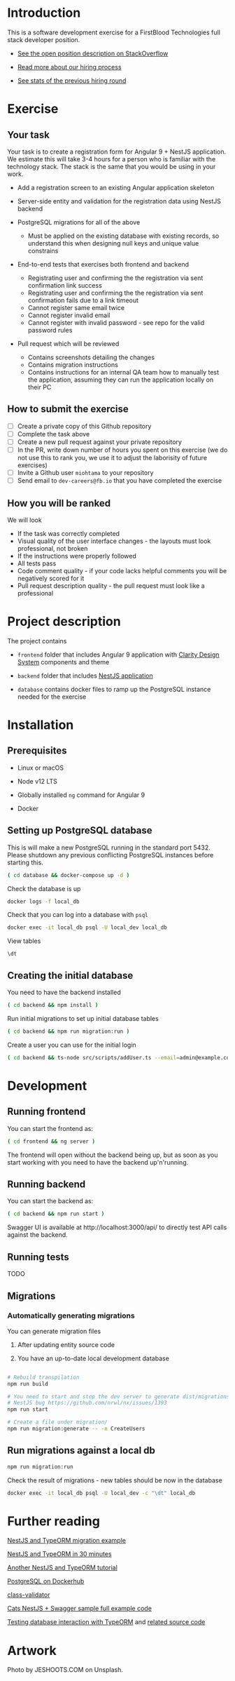 # Introduction

This is a software development exercise for a FirstBlood Technologies full stack developer position.

- [See the open position description on StackOverflow](https://stackoverflow.com/jobs/393512/typescript-full-stack-developer-firstblood)

- [Read more about our hiring process](https://github.com/miohtama/how-to-hire-developers)

- [See stats of the previous hiring round](https://www.linkedin.com/pulse/experiences-hiring-remote-flutter-developers-mikko-ohtamaa/?trackingId=iUNtzRWoSsq9xX4Jq%2BMkRA%3D%3D)

# Exercise

## Your task

Your task is to create a registration form for Angular 9 + NestJS application. We estimate this will take 3-4 hours for a person who is familiar with the technology stack. The stack is the same that you would be using in your work.

- Add a registration screen to an existing Angular application skeleton

- Server-side entity and validation for the registration data using NestJS backend

- PostgreSQL migrations for all of the above
  - Must be applied on the existing database with existing records,
    so understand this when designing null keys and unique value constrains

- End-to-end tests that exercises both frontend and backend
  - Registrating user and confirming the the registration via sent confirmation link success
  - Registrating user and confirming the the registration via sent confirmation fails due to a link timeout
  - Cannot register same email twice
  - Cannot register invalid email
  - Cannot register with invalid password - see repo for the valid password rules

- Pull request which will be reviewed
  - Contains screenshots detailing the changes
  - Contains migration instructions
  - Contains instructions for an internal QA team how to manually test the application,
    assuming they can run the application locally on their PC

## How to submit the exercise

- [ ] Create a private copy of this Github repository
- [ ] Complete the task above
- [ ] Create a new pull request against your private repository
- [ ] In the PR, write down number of hours you spent on this exercise (we do not use this to rank you, we use it to adjust the laborisity of future exercises)
- [ ] Invite a Github user `miohtama` to your repository
- [ ] Send email to `dev-careers@fb.io` that you have completed the exercise

## How you will be ranked

We will look

- If the task was correctly completed
- Visual quality of the user interface changes - the layouts must look professional, not broken
- If the instructions were properly followed
- All tests pass
- Code comment quality - if your code lacks helpful comments you will be negatively scored for it
- Pull request description quality - the pull request must look like a professional

# Project description

The project contains

- `frontend` folder that includes Angular 9 application with [Clarity Design System](https://clarity.design/) components and theme

- `backend` folder that includes [NestJS application](https://nestjs.com/)

- `database` contains docker files to ramp up the PostgreSQL instance needed for the exercise

# Installation

## Prerequisites

* Linux or macOS

* Node v12 LTS

* Globally installed `ng` command for Angular 9

* Docker

## Setting up PostgreSQL database

This is will make a new PostgreSQL running in the standard port 5432.
Please shutdown any previous conflicting PostgreSQL instances before starting this.

```bash
( cd database && docker-compose up -d )
```

Check the database is up

```bash
docker logs -f local_db
```

Check that you can log into a database with `psql`

```bash
docker exec -it local_db psql -U local_dev local_db
```

View tables

```psql
\dt
```

## Creating the initial database

You need to have the backend installed

```bash
( cd backend && npm install )
```

Run initial migrations to set up initial database tables

```bash
( cd backend && npm run migration:run )
```

Create a user you can use for the initial login

```bash
( cd backend && ts-node src/scripts/addUser.ts --email=admin@example.com --displayName=ImperatorFuriosa --password=admin )
```

# Development

## Running frontend

You can start the frontend as:

```sh
( cd frontend && ng server )
```

The frontend will open without the backend being up, but as soon as you start working with you need to have the backend up'n'running.

## Running backend

You can start the backend as:

```sh
( cd backend && npm run start )
```

Swagger UI is available at http://localhost:3000/api/ to directly test API calls against the backend.

## Running tests

TODO

## Migrations

### Automatically generating migrations

You can generate migration files

1) After updating entity source code

2) You have an up-to-date local development database

```bash

# Rebuild transpilation
npm run build

# You need to start and stop the dev server to generate dist/migrations
# NestJS bug https://github.com/nrwl/nx/issues/1393
npm run start

# Create a file under migration/
npm run migration:generate -- -n CreateUsers
```

## Run migrations against a local db

```bash
npm run migration:run
```

Check the result of migrations - new tables should be now in the database
```bash
docker exec -it local_db psql -U local_dev -c "\dt" local_db
```

# Further reading

[NestJS and TypeORM migration example](https://github.com/ambroiseRabier/typeorm-nestjs-migration-example)

[NestJS and TypeORM in 30 minutes](https://blog.theodo.com/2019/05/an-overview-of-nestjs-typeorm-release-your-first-application-in-less-than-30-minutes/)

[Another NestJS and TypeORM tutorial](https://blog.echobind.com/up-and-running-nextjs-and-typeorm-2c4dff5d7250)

[PostgreSQL on Dockerhub](https://hub.docker.com/_/postgres)

[class-validator](https://github.com/typestack/class-validator)

[Cats NestJS + Swagger sample full example code](https://github.com/nestjs/nest/tree/master/sample/11-swagger)

[Testing database interaction with TypeORM](https://medium.com/@salmon.3e/integration-testing-with-nestjs-and-typeorm-2ac3f77e7628) and [related source code](https://github.com/p-salmon/nestjs-typeorm-integration-tests)

# Artwork

Photo by JESHOOTS.COM on Unsplash.


